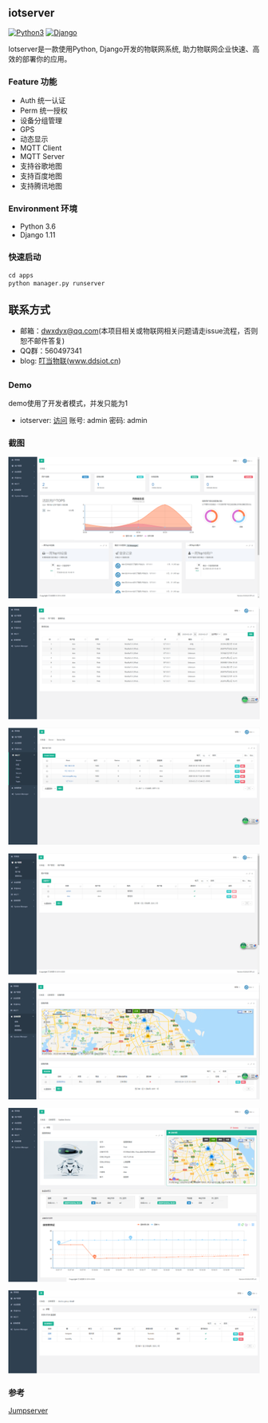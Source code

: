 ## iotserver

[![Python3](https://img.shields.io/badge/python-3.6-green.svg?style=plastic)](https://www.python.org/)
[![Django](https://img.shields.io/badge/django-1.11-brightgreen.svg?style=plastic)](https://www.djangoproject.com/)

Iotserver是一款使用Python, Django开发的物联网系统, 助力物联网企业快速、高效的部署你的应用。

### Feature 功能
  - Auth 统一认证
  - Perm 统一授权
  - 设备分组管理
  - GPS
  - 动态显示
  - MQTT Client
  - MQTT Server
  - 支持谷歌地图
  - 支持百度地图
  - 支持腾讯地图

### Environment 环境
   * Python 3.6
   * Django 1.11

### 快速启动

```
cd apps
python manager.py runserver
```

## 联系方式
 - 邮箱：<dwxdyx@qq.com>(本项目相关或物联网相关问题请走issue流程，否则恕不邮件答复)
 - QQ群：560497341
 - blog: <a href="www.ddsiot.cn" target="_blank" >叮当物联(www.ddsiot.cn)<a>

##

### Demo

demo使用了开发者模式，并发只能为1

- iotserver: [访问](http://demo.ddsiot.cn:8080)  账号: admin 密码: admin

### 截图
![avatar](./picture/index.png)

![avatar](./picture/login_log.png)

![avatar](./picture/mqtt.png)

![avatar](./picture/user_manager.png)

![avatar](./picture/device_manager.png)

![avatar](./picture/device_detail.png)

![avatar](./picture/data_point.png)


### 参考
<a href="https://github.com/jumpserver/jumpserver" target="_blank">Jumpserver</a>




